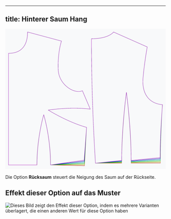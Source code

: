 ***

## title: Hinterer Saum Hang

![Der Effekt der Option Rücken-Shape auf das Muster](sample.png)

Die Option **Rücksaum** steuert die Neigung des Saum auf der Rückseite.

## Effekt dieser Option auf das Muster

![Dieses Bild zeigt den Effekt dieser Option, indem es mehrere Varianten überlagert, die einen anderen Wert für diese Option haben](bella\_backhemslope\_sample.svg "Effekt dieser Option auf das Muster")
